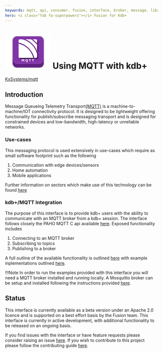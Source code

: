 ```yaml
---
keywords: mqtt, api, consumer, fusion, interface, broker, message, library, telemetry, producer, q
hero: <i class="fab fa-superpowers"></i> Fusion for Kdb+
---
```


# ![mqtt](../img/MQTT_Icon.png) Using MQTT with kdb+

<i class="fab fa-github"></i> [KxSystems/mqtt](https://github.com/KxSystems/mqtt)

## Introduction

Message Queueing Telemetry Transport[(MQTT)](http://mqtt.org/) is a machine-to-machine/IOT connectivity protocol. It is designed to be lightweight offering functionality for publish/subscribe messaging transport and is designed for constrained devices and low-bandwidth, high-latency or unreliable networks.

### Use-cases

This messaging protocol is used extensively in use-cases which require as small software footprint such as the following

1. Communication with edge devices/sensors
2. Home automation
3. Mobile applications

Further information on sectors which make use of this technology can be found [here](https://en.wikipedia.org/wiki/MQTT#Real-world_applications)

### kdb+/MQTT Integration

The purpose of this interface is to provide kdb+ users with the ability to communicate with an MQTT broker from a kdb+ session. The interface follows closely the PAHO MQTT C api available [here](https://github.com/eclipse/paho.mqtt.c). Exposed functionality includes

1. Connecting to an MQTT broker
2. Subscribing to topics
3. Publishing to a broker

A full outline of the available functionality is outlined [here](user-guide.md) with example inplementations outlined [here](examples.md).

!!!Note
	In order to run the examples provided with this interface you will need a MQTT broker installed and running locally. A Mosquitto broker can be setup and installed following the instructions provided [here](https://mosquitto.org/download/).

## Status

This interface is currently available as a beta version under an Apache 2.0 licence and is supported on a best effort basis by the Fusion team. This interface is currently in active development, with additional functionality to be released on an ongoing basis.

If you find issues with the interface or have feature requests please consider raising an issue [here](https://github.com/KxSystems/mqtt/issues). If you wish to contribute to this project please follow the contributing guide [here](https://github.com/KxSystems/mqtt/blob/master/CONTRIBUTING.md).


